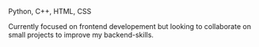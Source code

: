 Python, C++, HTML, CSS

Currently focused on frontend developement but looking to collaborate on small projects to improve my backend-skills.

<!---
HandanMajied2024/HandanMajied2024 is a ✨ special ✨ repository because its `README.md` (this file) appears on your GitHub profile.
You can click the Preview link to take a look at your changes.
--->
